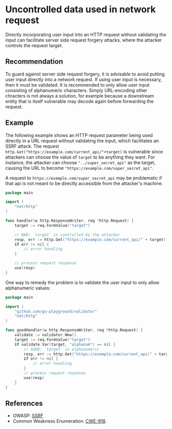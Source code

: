 # Uncontrolled data used in network request
Directly incorporating user input into an HTTP request without validating the input can facilitate server side request forgery attacks, where the attacker controls the request target.


## Recommendation
To guard against server side request forgery, it is advisable to avoid putting user input directly into a network request. If using user input is necessary, then it must be validated. It is recommended to only allow user input consisting of alphanumeric characters. Simply URL-encoding other chracters is not always a solution, for example because a downstream entity that is itself vulnerable may decode again before forwarding the request.


## Example
The following example shows an HTTP request parameter being used directly in a URL request without validating the input, which facilitates an SSRF attack. The request `http.Get("https://example.com/current_api/"+target)` is vulnerable since attackers can choose the value of `target` to be anything they want. For instance, the attacker can choose `"../super_secret_api"` as the target, causing the URL to become `"https://example.com/super_secret_api"`.

A request to `https://example.com/super_secret_api` may be problematic if that api is not meant to be directly accessible from the attacker's machine.


```go
package main

import (
	"net/http"
)

func handler(w http.ResponseWriter, req *http.Request) {
	target := req.FormValue("target")

	// BAD: `target` is controlled by the attacker
	resp, err := http.Get("https://example.com/current_api/" + target)
	if err != nil {
		// error handling
	}

	// process request response
	use(resp)
}

```
One way to remedy the problem is to validate the user input to only allow alphanumeric values:


```go
package main

import (
	"github.com/go-playground/validator"
	"net/http"
)

func goodHandler(w http.ResponseWriter, req *http.Request) {
	validate := validator.New()
	target := req.FormValue("target")
	if validate.Var(target, "alphanum") == nil {
		// GOOD: `target` is alphanumeric
		resp, err := http.Get("https://example.com/current_api/" + target)
		if err != nil {
			// error handling
		}
		// process request response
		use(resp)
	}
}

```

## References
* OWASP: [SSRF](https://www.owasp.org/www-community/attacks/Server_Side_Request_Forgery)
* Common Weakness Enumeration: [CWE-918](https://cwe.mitre.org/data/definitions/918.html).
